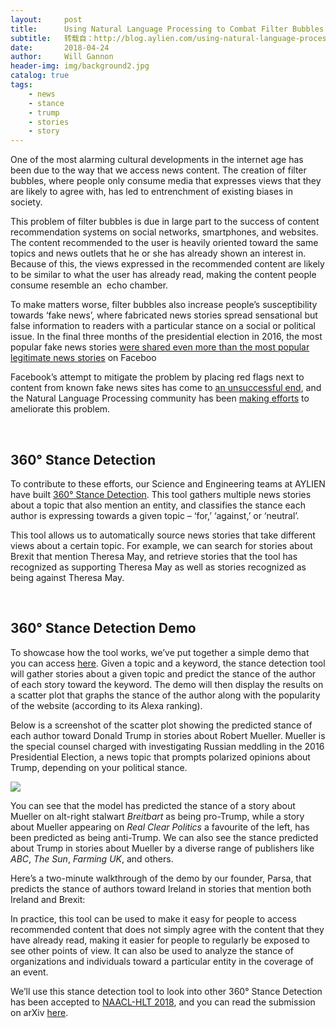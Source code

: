 ```yaml
---
layout:     post
title:      Using Natural Language Processing to Combat Filter Bubbles and Fake News – 360° Stance Detection
subtitle:   转载自：http://blog.aylien.com/using-natural-language-processing-to-combat-filter-bubbles-and-fake-news-360-stance-detection/
date:       2018-04-24
author:     Will Gannon
header-img: img/background2.jpg
catalog: true
tags:
    - news
    - stance
    - trump
    - stories
    - story
---
```


One of the most alarming cultural developments in the internet age has been due to the way that we access news content. The creation of filter bubbles, where people only consume media that expresses views that they are likely to agree with, has led to entrenchment of existing biases in society.

This problem of filter bubbles is due in large part to the success of content recommendation systems on social networks, smartphones, and websites. The content recommended to the user is heavily oriented toward the same topics and news outlets that he or she has already shown an interest in. Because of this, the views expressed in the recommended content are likely to be similar to what the user has already read, making the content people consume resemble an  echo chamber.

To make matters worse, filter bubbles also increase people’s susceptibility towards ‘fake news’, where fabricated news stories spread sensational but false information to readers with a particular stance on a social or political issue. In the final three months of the presidential election in 2016, the most popular fake news stories [were shared even more than the most popular legitimate news stories](https://www.cbsnews.com/news/facebook-fake-election-news-more-popular-than-real-news-buzzfeed-investigation) on Faceboo

Facebook’s attempt to mitigate the problem by placing red flags next to content from known fake news sites has come to [an unsuccessful end](https://newsroom.fb.com/news/2017/12/news-feed-fyi-updates-in-our-fight-against-misinformation), and the Natural Language Processing community has been [making efforts](http://materials.dagstuhl.de/files/17/17301/17301.IrynaGurevych.Slides.pdf) to ameliorate this problem.

 

## 360° Stance Detection

To contribute to these efforts, our Science and Engineering teams at AYLIEN have built [360° Stance Detection](https://arxiv.org/pdf/1804.00982.pdf). This tool gathers multiple news stories about a topic that also mention an entity, and classifies the stance each author is expressing towards a given topic – ‘for,’ ‘against,’ or ‘neutral’.

This tool allows us to automatically source news stories that take different views about a certain topic. For example, we can search for stories about Brexit that mention Theresa May, and retrieve stories that the tool has recognized as supporting Theresa May as well as stories recognized as being against Theresa May.

 

## 360° Stance Detection Demo

To showcase how the tool works, we’ve put together a simple demo that you can access [here](http://demo.stance.ms-ie.aylien.com/). Given a topic and a keyword, the stance detection tool will gather stories about a given topic and predict the stance of the author of each story toward the keyword. The demo will then display the results on a scatter plot that graphs the stance of the author along with the popularity of the website (according to its Alexa ranking).

Below is a screenshot of the scatter plot showing the predicted stance of each author toward Donald Trump in stories about Robert Mueller. Mueller is the special counsel charged with investigating Russian meddling in the 2016 Presidential Election, a news topic that prompts polarized opinions about Trump, depending on your political stance.

![](http://blog.aylien.com/wp-content/uploads/2018/04/image2.2.png)


You can see that the model has predicted the stance of a story about Mueller on alt-right stalwart *Breitbart* as being pro-Trump, while a story about Mueller appearing on *Real Clear Politics* a favourite of the left, has been predicted as being anti-Trump. We can also see the stance predicted about Trump in stories about Mueller by a diverse range of publishers like *ABC*, *The Sun*, *Farming UK*, and others.

Here’s a two-minute walkthrough of the demo by our founder, Parsa, that predicts the stance of authors toward Ireland in stories that mention both Ireland and Brexit:



In practice, this tool can be used to make it easy for people to access recommended content that does not simply agree with the content that they have already read, making it easier for people to regularly be exposed to see other points of view. It can also be used to analyze the stance of organizations and individuals toward a particular entity in the coverage of an event.

We’ll use this stance detection tool to look into other 360° Stance Detection has been accepted to [NAACL-HLT 2018](http://naacl2018.org/), and you can read the submission on arXiv [here](https://arxiv.org/pdf/1804.00982.pdf).

 
